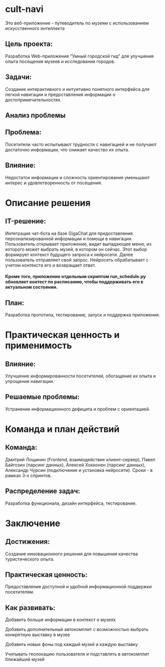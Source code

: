 # cult-navi
Это веб-приложение - путеводитель по музеям с использованием искусственного интеллекта  

## Цель проекта: 
Разработка Web-приложения "Умный городской гид" для улучшения опыта посещения музеев и исследования городов.
## Задачи: 
Создание интерактивного и интуитивно понятного интерфейса для легкой навигации и предоставления информации о достопримечательностях.
## Анализ проблемы
## Проблема: 
Посетители часто испытывают трудности с навигацией и не получают достаточно информации, что снижает качество их опыта.
##  Влияние: 
Недостаток информации и сложность ориентирования уменьшают интерес и удовлетворенность от посещения.
#   Описание решения
##  IT-решение: 
Интеграция чат-бота на базе GigaChat для предоставления персонализированной информации и помощи в навигации. Пользователь открывает приложение, видит выпадающее меню, из которого может выбрать музей, в котором он сейчас. Этот выбор формирует контекст будущего запроса к нейросети. Далее пользователь отправляет свой запрос. Нейросеть обрабатывает с учетом контекста его и возвращает ответ. 

#### Кроме того, приложение отдельным скриптом run_schedule.py обновляет контест по расписанию, чтобы поддерживать его в актуальном состоянии.

##  План: 
Разработка прототипа, тестирование, запуск и поддержка приложения.
#    Практическая ценность и применимость
##  Влияние: 
Улучшение информированности посетителей, обогащение их опыта и упрощение навигации.
##  Решаемые проблемы: 
Устранение информационного дефицита и проблем с ориентацией.
#    Команда и план действий
##  Команда: 
Дмитрий Лощинин (Frontend, взаимодействие клиент-сервер), Павел Байгозин (парсинг данных), Алексей Хокконен (парсинг данных), Александр Чурсин (подключение и установка нейросети). Сроки - в рамках 3-х спринтов.
##  Распределение задач: 
Разработка функционала, дизайн интерфейса, тестирование.
#    Заключение
##  Достижения: 
Создание инновационного решения для повышения качества туристического опыта.
##  Практическая ценность: 
Предоставление доступной и удобной информационной поддержки посетителям.
##  Как развивать:
Добавить больше информации в контекст о музеях

Добавить дополнительный автокомплит с возможностью выбрать конкретную выставку в музее

Добавить новые фоны под каждый музей и каждую выставку

Учитывать геолокацию пользователя и подставлять в автокомплит ближайший музей

